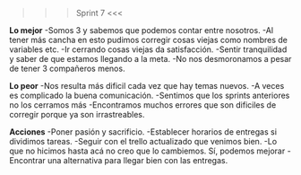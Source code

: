 >>> Sprint 7 <<<

**Lo mejor**
-Somos 3 y sabemos que podemos contar entre nosotros.
-Al tener más cancha en esto pudimos corregir cosas viejas como nombres de variables etc.
-Ir cerrando cosas viejas da satisfacción.
-Sentir tranquilidad y saber de que estamos llegando a la meta.
-No nos desmoronamos a pesar de tener 3 compañeros menos.
 
**Lo peor**
-Nos resulta más dificil cada vez que hay temas nuevos.
-A veces es complicado la buena comunicación.
-Sentimos que los sprints anteriores no los cerramos más
-Encontramos muchos errores que son dificiles de corregir porque ya son irrastreables.

**Acciones**
-Poner pasión y sacrificio.
-Establecer horarios de entregas si dividimos tareas­.
-Seguir con el trello actualizado que venimos bien.
-Lo que no hicimos hasta acá no creo que lo cambiemos. Sí, podemos mejorar
-Encontrar una alternativa para llegar bien con las entregas.